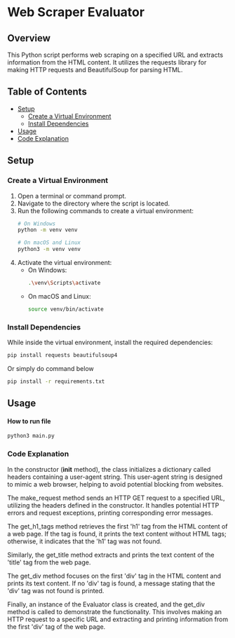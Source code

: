 # Web Scraper Evaluator

## Overview
This Python script performs web scraping on a specified URL and extracts information from the HTML content. It utilizes the requests library for making HTTP requests and BeautifulSoup for parsing HTML.


## Table of Contents

- [Setup](#setup)
  - [Create a Virtual Environment](#create-a-virtual-environment)
  - [Install Dependencies](#install-dependencies)
- [Usage](#usage)
- [Code Explanation](#code-explanation)

## Setup

### Create a Virtual Environment
1. Open a terminal or command prompt.
2. Navigate to the directory where the script is located.
3. Run the following commands to create a virtual environment:
    ```bash
    # On Windows
    python -m venv venv

    # On macOS and Linux
    python3 -m venv venv
    ```
4. Activate the virtual environment:
    - On Windows:
        ```bash
        .\venv\Scripts\activate
        ```
    - On macOS and Linux:
        ```bash
        source venv/bin/activate
        ```

### Install Dependencies
While inside the virtual environment, install the required dependencies:
```bash
pip install requests beautifulsoup4
```
Or simply do command below 
```bash
pip install -r requirements.txt

```
## Usage

#### How to run file
```bash
python3 main.py
```
### Code Explanation
In the constructor (__init__ method), the class initializes a dictionary called headers containing a user-agent string. This user-agent string is designed to mimic a web browser, helping to avoid potential blocking from websites.

The make_request method sends an HTTP GET request to a specified URL, utilizing the headers defined in the constructor. It handles potential HTTP errors and request exceptions, printing corresponding error messages.

The get_h1_tags method retrieves the first 'h1' tag from the HTML content of a web page. If the tag is found, it prints the text content without HTML tags; otherwise, it indicates that the 'h1' tag was not found.

Similarly, the get_title method extracts and prints the text content of the 'title' tag from the web page.

The get_div method focuses on the first 'div' tag in the HTML content and prints its text content. If no 'div' tag is found, a message stating that the 'div' tag was not found is printed.

Finally, an instance of the Evaluator class is created, and the get_div method is called to demonstrate the functionality. This involves making an HTTP request to a specific URL and extracting and printing information from the first 'div' tag of the web page.





